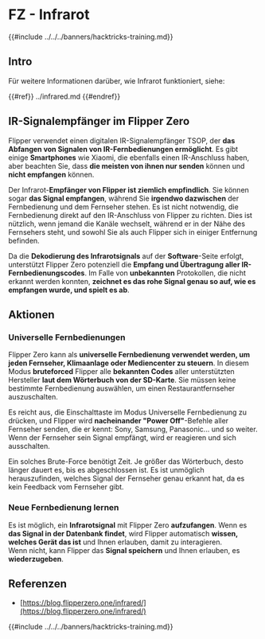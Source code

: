 # FZ - Infrarot

{{#include ../../../banners/hacktricks-training.md}}

## Intro <a href="#ir-signal-receiver-in-flipper-zero" id="ir-signal-receiver-in-flipper-zero"></a>

Für weitere Informationen darüber, wie Infrarot funktioniert, siehe:


{{#ref}}
../infrared.md
{{#endref}}

## IR-Signalempfänger im Flipper Zero <a href="#ir-signal-receiver-in-flipper-zero" id="ir-signal-receiver-in-flipper-zero"></a>

Flipper verwendet einen digitalen IR-Signalempfänger TSOP, der **das Abfangen von Signalen von IR-Fernbedienungen ermöglicht**. Es gibt einige **Smartphones** wie Xiaomi, die ebenfalls einen IR-Anschluss haben, aber beachten Sie, dass **die meisten von ihnen nur senden** können und **nicht empfangen** können.

Der Infrarot-**Empfänger von Flipper ist ziemlich empfindlich**. Sie können sogar **das Signal empfangen**, während Sie **irgendwo dazwischen** der Fernbedienung und dem Fernseher stehen. Es ist nicht notwendig, die Fernbedienung direkt auf den IR-Anschluss von Flipper zu richten. Dies ist nützlich, wenn jemand die Kanäle wechselt, während er in der Nähe des Fernsehers steht, und sowohl Sie als auch Flipper sich in einiger Entfernung befinden.

Da die **Dekodierung des Infrarotsignals** auf der **Software**-Seite erfolgt, unterstützt Flipper Zero potenziell die **Empfang und Übertragung aller IR-Fernbedienungscodes**. Im Falle von **unbekannten** Protokollen, die nicht erkannt werden konnten, **zeichnet es das rohe Signal genau so auf, wie es empfangen wurde, und spielt es ab**.

## Aktionen

### Universelle Fernbedienungen

Flipper Zero kann als **universelle Fernbedienung verwendet werden, um jeden Fernseher, Klimaanlage oder Mediencenter zu steuern**. In diesem Modus **bruteforced** Flipper alle **bekannten Codes** aller unterstützten Hersteller **laut dem Wörterbuch von der SD-Karte**. Sie müssen keine bestimmte Fernbedienung auswählen, um einen Restaurantfernseher auszuschalten.

Es reicht aus, die Einschalttaste im Modus Universelle Fernbedienung zu drücken, und Flipper wird **nacheinander "Power Off"**-Befehle aller Fernseher senden, die er kennt: Sony, Samsung, Panasonic... und so weiter. Wenn der Fernseher sein Signal empfängt, wird er reagieren und sich ausschalten.

Ein solches Brute-Force benötigt Zeit. Je größer das Wörterbuch, desto länger dauert es, bis es abgeschlossen ist. Es ist unmöglich herauszufinden, welches Signal der Fernseher genau erkannt hat, da es kein Feedback vom Fernseher gibt.

### Neue Fernbedienung lernen

Es ist möglich, ein **Infrarotsignal** mit Flipper Zero **aufzufangen**. Wenn es **das Signal in der Datenbank findet**, wird Flipper automatisch **wissen, welches Gerät das ist** und Ihnen erlauben, damit zu interagieren.\
Wenn nicht, kann Flipper das **Signal speichern** und Ihnen erlauben, es **wiederzugeben**.

## Referenzen

- [https://blog.flipperzero.one/infrared/](https://blog.flipperzero.one/infrared/)

{{#include ../../../banners/hacktricks-training.md}}
